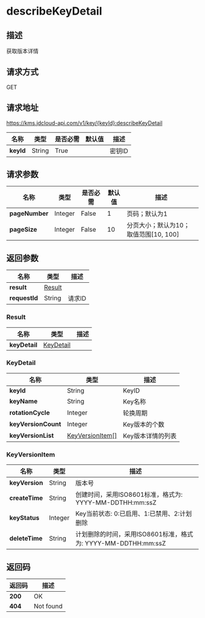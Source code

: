 # describeKeyDetail


## 描述
获取版本详情

## 请求方式
GET

## 请求地址
https://kms.jdcloud-api.com/v1/key/{keyId}:describeKeyDetail

|名称|类型|是否必需|默认值|描述|
|---|---|---|---|---|
|**keyId**|String|True| |密钥ID|

## 请求参数
|名称|类型|是否必需|默认值|描述|
|---|---|---|---|---|
|**pageNumber**|Integer|False|1|页码；默认为1|
|**pageSize**|Integer|False|10|分页大小；默认为10；取值范围[10, 100]|


## 返回参数
|名称|类型|描述|
|---|---|---|
|**result**|[Result](describekeydetail#result)| |
|**requestId**|String|请求ID|

### <div id="result">Result</div>
|名称|类型|描述|
|---|---|---|
|**keyDetail**|[KeyDetail](describekeydetail#keydetail)| |
### <div id="keydetail">KeyDetail</div>
|名称|类型|描述|
|---|---|---|
|**keyId**|String|KeyID|
|**keyName**|String|Key名称|
|**rotationCycle**|Integer|轮换周期|
|**keyVersionCount**|Integer|Key版本的个数|
|**keyVersionList**|[KeyVersionItem[]](describekeydetail#keyversionitem)|Key版本详情的列表|
### <div id="keyversionitem">KeyVersionItem</div>
|名称|类型|描述|
|---|---|---|
|**keyVersion**|String|版本号|
|**createTime**|String|创建时间，采用ISO8601标准，格式为: YYYY-MM-DDTHH:mm:ssZ|
|**keyStatus**|Integer|Key当前状态: 0:已启用、1:已禁用、2:计划删除|
|**deleteTime**|String|计划删除的时间，采用ISO8601标准，格式为: YYYY-MM-DDTHH:mm:ssZ|

## 返回码
|返回码|描述|
|---|---|
|**200**|OK|
|**404**|Not found|
